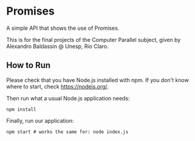 # Promises

A simple API that shows the use of Promises. 

This is for the final projects of the Computer Parallel subject, given by Alexandro Baldassin @ Unesp, Rio Claro.

## How to Run

Please check that you have Node.js installed with npm. If you don't know where to start, check https://nodejs.org/.

Then run what a usual Node.js application needs:

```shell
npm install
```

Finally, run our application:

```shell
npm start # works the same for: node index.js
```
